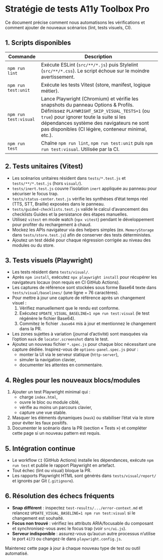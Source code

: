 # Stratégie de tests A11y Toolbox Pro

Ce document précise comment nous automatisons les vérifications et comment ajouter de nouveaux scénarios (lint, tests visuels, CI).

## 1. Scripts disponibles

| Commande | Description |
| --- | --- |
| `npm run lint` | Exécute ESLint (`src/**/*.js`) puis Stylelint (`src/**/*.css`). Le script échoue sur le moindre avertissement. |
| `npm run test:unit` | Exécute les tests Vitest (store, manifest, logique métier). |
| `npm run test:visual` | Lance Playwright (Chromium) et vérifie les snapshots du panneau Options & Profils. Définissez `PLAYWRIGHT_SKIP_VISUAL_TESTS=1` (ou `true`) pour ignorer toute la suite si les dépendances système des navigateurs ne sont pas disponibles (CI légère, conteneur minimal, etc.). |
| `npm run test` | Chaîne `npm run lint`, `npm run test:unit` puis `npm run test:visual`. Utilisée par la CI. |

## 2. Tests unitaires (Vitest)

- Les scénarios unitaires résident dans `tests/*.test.js` et `tests/**/*.test.js` (hors `visual/`).
- `tests/inert.test.js` couvre l’isolation `inert` appliquée au panneau pour sécuriser le focus trap.
- `tests/status-center.test.js` vérifie les synthèses d’état temps réel (TTS, STT, Braille) exposées dans le panneau.
- `tests/guided-checklists.test.js` valide le calcul d’avancement des checklists Guides et la persistance des étapes manuelles.
- Utilisez `vitest` en mode watch (`npx vitest`) pendant le développement pour profiter du rechargement à chaud.
- Mockez les APIs navigateur via des helpers simples (ex. `MemoryStorage` dans `tests/store.test.js`) afin de conserver des tests déterministes.
- Ajoutez un test dédié pour chaque régression corrigée au niveau des modules ou du store.

## 3. Tests visuels (Playwright)

- Les tests résident dans `tests/visual/`.
- Après `npm install`, exécutez `npx playwright install` pour récupérer les navigateurs locaux (non requis en CI GitHub Actions).
- Les captures de référence sont stockées sous forme Base64 texte dans `tests/visual/baselines/` (une ligne = 76 caractères).
- Pour mettre à jour une capture de référence après un changement visuel :
  1. Vérifiez manuellement que le rendu est conforme.
  2. Exécutez `UPDATE_VISUAL_BASELINE=1 npm run test:visual` (le test régénère le fichier Base64).
  3. Commitez le fichier `.base64` mis à jour et mentionnez le changement dans la PR.
- Les zones sujettes à variation (journal d’activité) sont masquées via l’option `mask` de `locator.screenshot` dans le test.
- Ajoutez un nouveau fichier `*.spec.js` pour chaque bloc nécessitant une capture dédiée. Inspirez-vous de `options-panel.spec.js` pour :
  - monter la UI via le serveur statique (`http-server`),
  - simuler la navigation clavier,
  - documenter les attentes en commentaire.

## 4. Règles pour les nouveaux blocs/modules

1. Ajouter un test Playwright minimal qui :
   - charge `index.html`,
   - ouvre le bloc ou module ciblé,
   - vérifie au moins un parcours clavier,
   - capture une vue stable.
2. Masquer les éléments dynamiques (`mask`) ou stabiliser l’état via le store pour éviter les faux positifs.
3. Documenter le scénario dans la PR (section « Tests ») et compléter cette page si un nouveau pattern est requis.

## 5. Intégration continue

- Le workflow `CI` (GitHub Actions) installe les dépendances, exécute `npm run test` et publie le rapport Playwright en artefact.
- Tout échec (lint ou visual) bloque la PR.
- Les rapports Playwright HTML sont générés dans `tests/visual/report/` et ignorés par Git (`.gitignore`).

## 6. Résolution des échecs fréquents

- **Snap différent** : inspectez `test-results/.../error-context.md` et relancez `UPDATE_VISUAL_BASELINE=1 npm run test:visual` si le changement est souhaité.
- **Focus non trouvé** : vérifiez les attributs ARIA/focusable du composant et synchronisez-vous avec le focus trap (voir `src/ui.js`).
- **Serveur indisponible** : assurez-vous qu’aucun autre processus n’utilise le port `4173` ou changez-le dans `playwright.config.js`.

Maintenez cette page à jour à chaque nouveau type de test ou outil automatisé.
